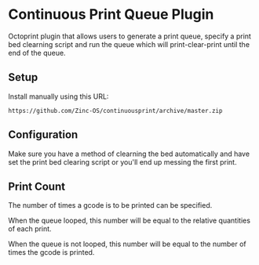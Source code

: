 # Continuous Print Queue Plugin

Octoprint plugin that allows users to generate a print queue, specify a print bed clearning script and run the queue which will print-clear-print until the end of the queue.

## Setup

Install manually using this URL:

    https://github.com/Zinc-OS/continuousprint/archive/master.zip



## Configuration

Make sure you have a method of clearning the bed automatically and have set the print bed clearing script or you'll end up messing the first print.

## Print Count

The number of times a gcode is to be printed can be specified.

When the queue looped, this number will be equal to the relative quantities of each print.

When the queue is not looped, this number will be equal to the number of times the gcode is printed. 
